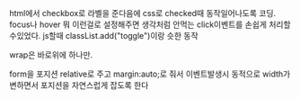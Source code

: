 html에서 checkbox로 라벨을 준다음에 css로 checked때 동작일어나도록 코딩.
focus나 hover 뭐 이런걸로 설정해주면 생각처럼 안먹는 click이벤트를 손쉽게 처리할수있었다.
js할때 classList.add("toggle")이랑 슷한 동작


wrap은 바로위에 하나만.


form을 포지션 relative로 주고 margin:auto;로 줘서 이벤트발생시 동적으로 width가 변하면서 포지션을 자연스럽게 잡도록 한다

